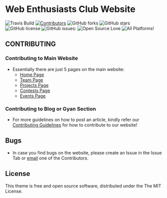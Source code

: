 # Web Enthusiasts Club Website

![Travis Build](https://img.shields.io/travis/WebClub-NITK/WebClub-NITK.github.io.svg)
[![Contributors](https://img.shields.io/github/contributors/WebClub-NITK/WebClub-NITK.github.io.svg)](https://github.com/WebClub-NITK/WebClub-NITK.github.io.svg/graphs/contributors)
![GitHub forks](https://img.shields.io/github/forks/WebClub-NITK/WebClub-NITK.github.io.svg)
![GitHub stars](https://img.shields.io/github/stars/WebClub-NITK/WebClub-NITK.github.io.svg)
![GitHub license](https://img.shields.io/badge/license-MIT-blue.svg)
![GitHub issues:](https://img.shields.io/github/issues/WebClub-NITK/WebClub-NITK.github.io.svg)
![Open Source Love](https://badges.frapsoft.com/os/v1/open-source.png?v=103)
![All Platforms!](https://img.shields.io/badge/Windows,%20OS/X,%20Linux-%20%20-brightgreen.svg)

## CONTRIBUTING

### Contributing to Main Website
* Essentially there are just 5 pages on the main website:
	* [Home Page](index.html)
	* [Team Page](team.html)
	* [Projects Page](projects.html)
	* [Contests Page](contests.html)
	* [Events Page](events.html)

### Contributing to Blog or Gyan Section
* For more guidelines on how to post an article, kindly refer our [Contributing Guidelines](CONTRIBUTING.md) for how to contribute to our website!

## Bugs
* In case you find bugs on the website, please create an Issue in the Issue Tab or [email](mailto:sbs.191197@gmail.com) one of the Contributors.

## License

This theme is free and open source software, distributed under the The MIT License. 
